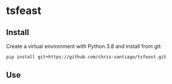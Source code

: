 # tsfeast

## Install

Create a virtual environment with Python 3.8 and install from git:

```bash
pip install git+https://github.com/chris-santiago/tsfeast.git
```

## Use
